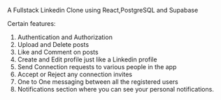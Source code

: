  A Fullstack Linkedin Clone using React,PostgreSQL and Supabase

Certain features:
1. Authentication and Authorization
2. Upload and Delete posts
3. Like and Comment on posts
4. Create and Edit profile just like a Linkedin profile
5. Send Connection requests to various people in the app
6. Accept or Reject any connection invites
7. One to One messaging between all the registered users
8. Notifications section where you can see your personal notifications.


